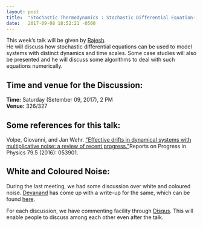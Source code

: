 ```yaml
---
layout: post
title:  "Stochastic Thermodynamics : Stochastic Differential Equation-II"
date:   2017-09-08 18:52:21 -0500
---
```




This week’s talk will be given by [Rajesh](https://rajeshrinet.github.io/).  
He will discuss how stochastic differential equations can be used to model systems with distinct dynamics and time scales. Some case studies will also be presented and he will discuss some algorithms to deal with such equations numerically.



## Time and venue for the Discussion:
**Time:** Saturday (Setember 09, 2017), 2 PM  
**Venue:** 326/327  


## Some references for this talk:

Volpe, Giovanni, and Jan Wehr. ["Effective drifts in dynamical systems with multiplicative noise: a review of recent progress."](http://iopscience.iop.org/article/10.1088/0034-4885/79/5/053901/meta;jsessionid=F2EA1EB22F3F25B2A084E276DDA2A95F.ip-10-40-1-105)Reports on Progress in Physics 79.5 (2016): 053901.

## White and Coloured Noise:
During the last meeting, we had some discussion over white and coloured noise. [Devanand](https://www.imsc.res.in/~devanandt/) has come up with a write-up for the same, which can be found [here](https://github.com/dexterdev/ARTICLES/blob/master/White_noise_versus_colored_noise.pdf).


For each discussion, we have commenting facility through [Disqus](https://disqus.com/). This will enable people to discuss among each other even after the talk.
